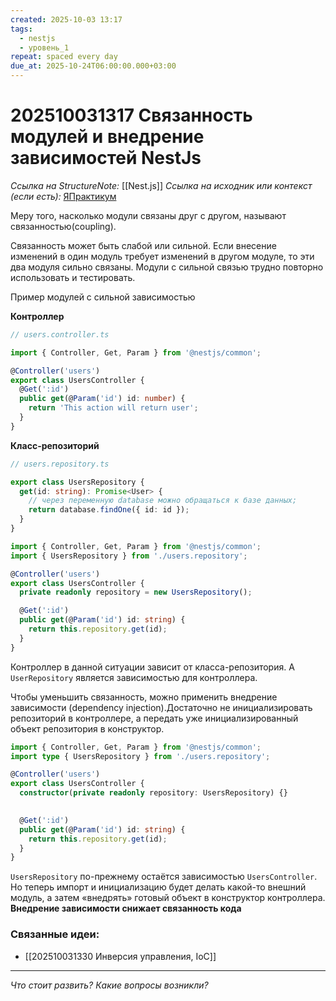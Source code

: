 ```yaml
---
created: 2025-10-03 13:17
tags:
  - nestjs
  - уровень_1
repeat: spaced every day
due_at: 2025-10-24T06:00:00.000+03:00
---
```

# 202510031317 Связанность модулей и внедрение зависимостей NestJs

*Ссылка на StructureNote:* [[Nest.js]]
*Ссылка на исходник или контекст (если есть):* [ЯПрактикум](https://practicum.yandex.ru/trainer/backend-nodejs/lesson/8ab54f1a-884d-49fd-9ddd-61c4c96b35a7/)

Меру того, насколько модули связаны друг с другом, называют связанностью(coupling).

Связанность может быть слабой или сильной. Если внесение изменений в один модуль требует изменений в другом модуле, то эти два модуля сильно связаны. Модули с сильной связью трудно повторно использовать и тестировать.

Пример модулей с сильной зависимостью

**Контроллер**

```ts
// users.controller.ts

import { Controller, Get, Param } from '@nestjs/common';

@Controller('users')
export class UsersController {
  @Get(':id')
  public get(@Param('id') id: number) {
    return 'This action will return user';
  }
}
```

**Класс-репозиторий**

```ts
// users.repository.ts

export class UsersRepository {
  get(id: string): Promise<User> {
    // через переменную database можно обращаться к базе данных;
    return database.findOne({ id: id });
  }
}
```

```ts
import { Controller, Get, Param } from '@nestjs/common';
import { UsersRepository } from './users.repository';

@Controller('users')
export class UsersController {
  private readonly repository = new UsersRepository();

  @Get(':id')
  public get(@Param('id') id: string) {
    return this.repository.get(id);
  }
}
```

Контроллер в данной ситуации зависит от класса-репозитория. А `UserRepository` является зависимостью для контроллера.

Чтобы уменьшить связанность, можно применить внедрение зависимости (dependency injection).Достаточно не инициализировать репозиторий в контроллере, а передать уже инициализированный объект репозитория в конструктор.

```ts
import { Controller, Get, Param } from '@nestjs/common';
import type { UsersRepository } from './users.repository';

@Controller('users')
export class UsersController {
  constructor(private readonly repository: UsersRepository) {}
 

  @Get(':id')
  public get(@Param('id') id: string) {
    return this.repository.get(id);
  }
}
```

`UsersRepository` по-прежнему остаётся зависимостью `UsersController`. Но теперь импорт и инициализацию будет делать какой-то внешний модуль, а затем «внедрять» готовый объект в конструктор контроллера. **Внедрение зависимости снижает связанность кода**

### Связанные идеи:

* [[202510031330 Инверсия управления, IoC]]

---

*Что стоит развить? Какие вопросы возникли?*
